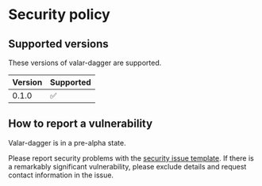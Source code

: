 # Security policy

## Supported versions

These versions of valar-dagger are supported.

| Version | Supported          |
| ------- | ------------------ |
| 0.1.0   | :white_check_mark: |


## How to report a vulnerability

Valar-dagger is in a pre-alpha state.

Please report security problems with the
[security issue template](https://github.com/dmyersturnbull/valar-dagger/issues/new?labels=kind%3A+security+%F0%9F%94%92&template=security.md).
If there is a remarkably significant vulnerability, please exclude details and request contact information in the issue.
